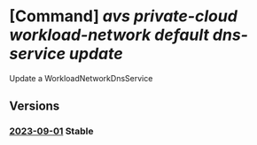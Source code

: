 # [Command] _avs private-cloud workload-network default dns-service update_

Update a WorkloadNetworkDnsService

## Versions

### [2023-09-01](/Resources/mgmt-plane/L3N1YnNjcmlwdGlvbnMve30vcmVzb3VyY2Vncm91cHMve30vcHJvdmlkZXJzL21pY3Jvc29mdC5hdnMvcHJpdmF0ZWNsb3Vkcy97fS93b3JrbG9hZG5ldHdvcmtzL2RlZmF1bHQvZG5zc2VydmljZXMve30=/2023-09-01.xml) **Stable**

<!-- mgmt-plane /subscriptions/{}/resourcegroups/{}/providers/microsoft.avs/privateclouds/{}/workloadnetworks/default/dnsservices/{} 2023-09-01 -->
